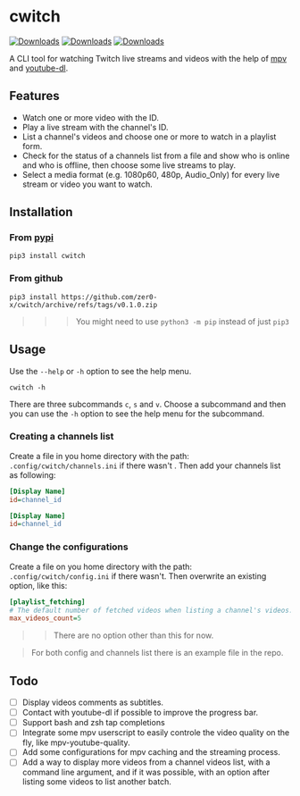 # cwitch

[![Downloads](https://static.pepy.tech/personalized-badge/cwitch?period=total&units=international_system&left_color=grey&right_color=brightgreen&left_text=Downloads)](https://pepy.tech/project/cwitch)
[![Downloads](https://static.pepy.tech/personalized-badge/cwitch?period=month&units=international_system&left_color=grey&right_color=brightgreen&left_text=Downloads/month)](https://pepy.tech/project/cwitch)
[![Downloads](https://static.pepy.tech/personalized-badge/cwitch?period=week&units=international_system&left_color=grey&right_color=brightgreen&left_text=Downloads/week)](https://pepy.tech/project/cwitch)

A CLI tool for watching Twitch live streams and videos with the help of [mpv](https://mpv.io/) and [youtube-dl](https://youtube-dl.org/).

## Features

-   Watch one or more video with the ID.
-   Play a live stream with the channel's ID.
-   List a channel's videos and choose one or more to watch in a playlist form.
-   Check for the status of a channels list from a file and show who is online and who is offline, then choose some live streams to play.
-   Select a media format (e.g. 1080p60, 480p, Audio_Only) for every live stream or video you want to watch.

## Installation

### From [pypi](https://pypi.org/project/cwitch/)

```
pip3 install cwitch
```

### From github

```shell
pip3 install https://github.com/zer0-x/cwitch/archive/refs/tags/v0.1.0.zip
```

> > > You might need to use `python3 -m pip` instead of just `pip3`

## Usage

Use the `--help` or `-h` option to see the help menu.

```shell
cwitch -h
```

There are three subcommands `c`, `s` and `v`. Choose a subcommand and then you can use the `-h` option to see the help menu for the subcommand.

### Creating a channels list

Create a file in you home directory with the path: `.config/cwitch/channels.ini` if there wasn't . Then add your channels list as following:

```ini
[Display Name]
id=channel_id

[Display Name]
id=channel_id
```

### Change the configurations

Create a file on you home directory with the path: `.config/cwitch/config.ini` if there wasn't. Then overwrite an existing option, like this:

```ini
[playlist_fetching]
# The default number of fetched videos when listing a channel's videos.
max_videos_count=5
```

> > There are no option other than this for now.

> For both config and channels list there is an example file in the repo.

## Todo
- [ ] Display videos comments as subtitles.
- [ ] Contact with youtube-dl if possible to improve the progress bar.
- [ ] Support bash and zsh tap completions
- [ ] Integrate some mpv userscript to easily controle the video quality on the fly, like mpv-youtube-quality.
- [ ] Add some configurations for mpv caching and the streaming process.
- [ ] Add a way to display more videos from a channel videos list, with a command line argument, and if it was possible, with an option after listing some videos to list another batch.
